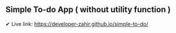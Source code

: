 ## Simple To-do App ( without utility function ) 
✔ Live link: https://developer-zahir.github.io/simple-to-do/
